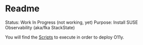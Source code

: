 # Readme

Status:  Work In Progress (not working, yet)
Purpose: Install SUSE Observability (aka/fka StackState) 

You will find the [Scripts](./Scripts) to execute in order to deploy O11y.
